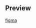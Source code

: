 ## Preview

[figma](https://www.figma.com/board/YCrmErT8XrCGaccvSZsKKO/end-to-end-dependency-injection?node-id=0-1&t=FD0hhylqWxYR0P9h-1)
